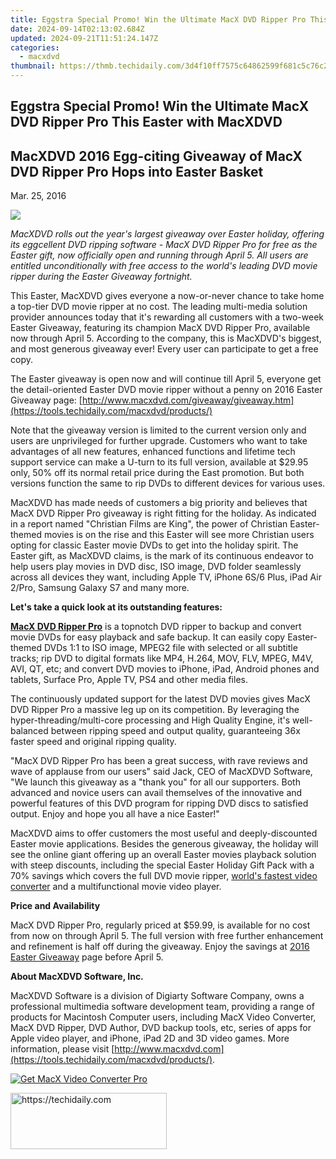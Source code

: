 ```yaml
---
title: Eggstra Special Promo! Win the Ultimate MacX DVD Ripper Pro This Easter with MacXDVD
date: 2024-09-14T02:13:02.684Z
updated: 2024-09-21T11:51:24.147Z
categories:
  - macxdvd
thumbnail: https://thmb.techidaily.com/3d4f10ff7575c64862599f681c5c76c2a7860b5686d5a4ad72e83eea7dc08de2.jpg
---
```


## Eggstra Special Promo! Win the Ultimate MacX DVD Ripper Pro This Easter with MacXDVD

## MacXDVD 2016 Egg-citing Giveaway of MacX DVD Ripper Pro Hops into Easter Basket

Mar. 25, 2016

![](https://www.macxdvd.com/press-room/image/2015-easter-giveaway.jpg) 

_MacXDVD rolls out the year's largest giveaway over Easter holiday, offering its eggcellent DVD ripping software - MacX DVD Ripper Pro for free as the Easter gift, now officially open and running through April 5\. All users are entitled unconditionally with free access to the world's leading DVD movie ripper during the Easter Giveaway fortnight._ 

This Easter, MacXDVD gives everyone a now-or-never chance to take home a top-tier DVD movie ripper at no cost. The leading multi-media solution provider announces today that it's rewarding all customers with a two-week Easter Giveaway, featuring its champion MacX DVD Ripper Pro, available now through April 5\. According to the company, this is MacXDVD's biggest, and most generous giveaway ever! Every user can participate to get a free copy. 

The Easter giveaway is open now and will continue till April 5, everyone get the detail-oriented Easter DVD movie ripper without a penny on 2016 Easter Giveaway page: [http://www.macxdvd.com/giveaway/giveaway.htm](https://tools.techidaily.com/macxdvd/products/) 

Note that the giveaway version is limited to the current version only and users are unprivileged for further upgrade. Customers who want to take advantages of all new features, enhanced functions and lifetime tech support service can make a U-turn to its full version, available at $29.95 only, 50% off its normal retail price during the East promotion. But both versions function the same to rip DVDs to different devices for various uses. 

MacXDVD has made needs of customers a big priority and believes that MacX DVD Ripper Pro giveaway is right fitting for the holiday. As indicated in a report named "Christian Films are King", the power of Christian Easter-themed movies is on the rise and this Easter will see more Christian users opting for classic Easter movie DVDs to get into the holiday spirit. The Easter gift, as MacXDVD claims, is the mark of its continuous endeavor to help users play movies in DVD disc, ISO image, DVD folder seamlessly across all devices they want, including Apple TV, iPhone 6S/6 Plus, iPad Air 2/Pro, Samsung Galaxy S7 and many more. 

**Let's take a quick look at its outstanding features:**

[**MacX DVD Ripper Pro**](https://tools.techidaily.com/macxdvd/products/) is a topnotch DVD ripper to backup and convert movie DVDs for easy playback and safe backup. It can easily copy Easter-themed DVDs 1:1 to ISO image, MPEG2 file with selected or all subtitle tracks; rip DVD to digital formats like MP4, H.264, MOV, FLV, MPEG, M4V, AVI, QT, etc; and convert DVD movies to iPhone, iPad, Android phones and tablets, Surface Pro, Apple TV, PS4 and other media files. 

The continuously updated support for the latest DVD movies gives MacX DVD Ripper Pro a massive leg up on its competition. By leveraging the hyper-threading/multi-core processing and High Quality Engine, it's well-balanced between ripping speed and output quality, guaranteeing 36x faster speed and original ripping quality. 

"MacX DVD Ripper Pro has been a great success, with rave reviews and wave of applause from our users" said Jack, CEO of MacXDVD Software, "We launch this giveaway as a "thank you" for all our supporters. Both advanced and novice users can avail themselves of the innovative and powerful features of this DVD program for ripping DVD discs to satisfied output. Enjoy and hope you all have a nice Easter!" 

MacXDVD aims to offer customers the most useful and deeply-discounted Easter movie applications. Besides the generous giveaway, the holiday will see the online giant offering up an overall Easter movies playback solution with steep discounts, including the special Easter Holiday Gift Pack with a 70% savings which covers the full DVD movie ripper, [world's fastest video converter](https://tools.techidaily.com/macxdvd/products/) and a multifunctional movie video player. 

**Price and Availability**

MacX DVD Ripper Pro, regularly priced at $59.99, is available for no cost from now on through April 5\. The full version with free further enhancement and refinement is half off during the giveaway. Enjoy the savings at [2016 Easter Giveaway](https://tools.techidaily.com/macxdvd/products/) page before April 5.

**About MacXDVD Software, Inc.**

MacXDVD Software is a division of Digiarty Software Company, owns a professional multimedia software development team, providing a range of products for Macintosh Computer users, including MacX Video Converter, MacX DVD Ripper, DVD Author, DVD backup tools, etc, series of apps for Apple video player, and iPhone, iPad 2D and 3D video games. More information, please visit [http://www.macxdvd.com](https://tools.techidaily.com/macxdvd/products/). 

[![Get MacX Video Converter Pro](https://www.macxdvd.com/press-room/../adv/mvcp-banner-r.jpg)](https://tools.techidaily.com/macxdvd/products/)

<ins class="adsbygoogle"
     style="display:block"
     data-ad-format="autorelaxed"
     data-ad-client="ca-pub-7571918770474297"
     data-ad-slot="1223367746"></ins>

<ins class="adsbygoogle"
     style="display:block"
     data-ad-client="ca-pub-7571918770474297"
     data-ad-slot="8358498916"
     data-ad-format="auto"
     data-full-width-responsive="true"></ins>



<!-- affiliate ads begin -->
<a href="https://aligracehair.sjv.io/c/5597632/2135412/19272" target="_top" id="2135412">
  <img src="//a.impactradius-go.com/display-ad/19272-2135412" border="0" alt="https://techidaily.com" width="250" height="90"/>
</a>
<img height="0" width="0" src="https://aligracehair.sjv.io/i/5597632/2135412/19272" style="position:absolute;visibility:hidden;" border="0" />
<!-- affiliate ads end -->

